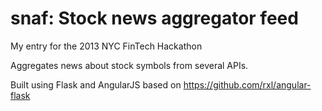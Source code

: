 # snaf: Stock news aggregator feed

My entry for the 2013 NYC FinTech Hackathon

Aggregates news about stock symbols from several APIs.

Built using Flask and AngularJS based on https://github.com/rxl/angular-flask
